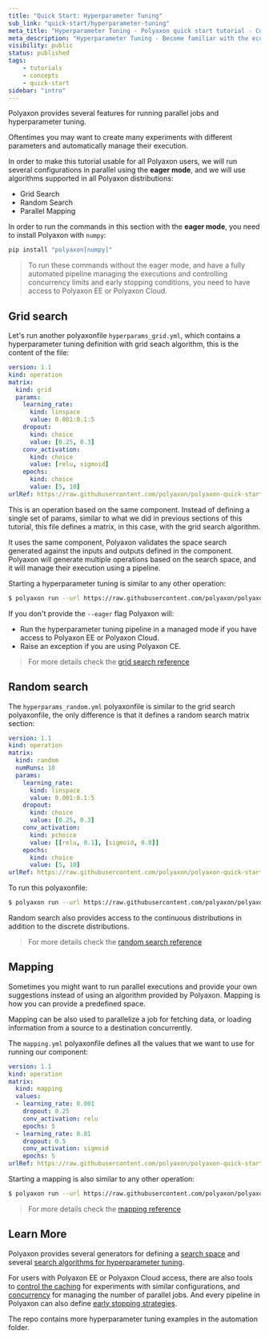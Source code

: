 ```yaml
---
title: "Quick Start: Hyperparameter Tuning"
sub_link: "quick-start/hyperparameter-tuning"
meta_title: "Hyperparameter Tuning - Polyaxon quick start tutorial - Core Concepts"
meta_description: "Hyperparameter Tuning - Become familiar with the ecosystem of Polyaxon tools with a top-level overview and useful links to get you started."
visibility: public
status: published
tags:
    - tutorials
    - concepts
    - quick-start
sidebar: "intro"
---
```


Polyaxon provides several features for running parallel jobs and hyperparameter tuning.

Oftentimes you may want to create many experiments with different parameters and automatically manage their execution.

In order to make this tutorial usable for all Polyaxon users, 
we will run several configurations in parallel using the **eager mode**, and we will use algorithms supported in all Polyaxon distributions:
 * Grid Search
 * Random Search
 * Parallel Mapping

In order to run the commands in this section with the **eager mode**, you need to install Polyaxon with `numpy`:

```bash
pip install "polyaxon[numpy]"
```

> To run these commands without the eager mode, and have a fully automated pipeline managing the executions and controlling concurrency limits and early stopping conditions, you need to have access to Polyaxon EE or Polyaxon Cloud.

## Grid search

Let's run another polyaxonfile `hyperparams_grid.yml`, which contains a hyperparameter tuning definition with grid seach algorithm, this is the content of the file:

```yaml
version: 1.1
kind: operation
matrix:
  kind: grid
  params:
    learning_rate:
      kind: linspace
      value: 0.001:0.1:5
    dropout:
      kind: choice
      value: [0.25, 0.3]
    conv_activation:
      kind: choice
      value: [relu, sigmoid]
    epochs:
      kind: choice
      value: [5, 10]
urlRef: https://raw.githubusercontent.com/polyaxon/polyaxon-quick-start/master/experimentation/typed.yml
```

This is an operation based on the same component.
Instead of defining a single set of params, similar to what we did in previous sections of this tutorial,
this file defines a matrix, in this case, with the grid search algorithm.

It uses the same component, Polyaxon validates the space search generated against
the inputs and outputs defined in the component.
Polyaxon will generate multiple operations based on the search space, and it will manage their execution using a pipeline.

Starting a hyperparameter tuning is similar to any other operation:

```bash
$ polyaxon run --url https://raw.githubusercontent.com/polyaxon/polyaxon-quick-start/master/automation/hyperparams_grid.yml --eager
```

If you don't provide the `--eager` flag Polyaxon will:
 * Run the hyperparameter tuning pipeline in a managed mode if you have access to Polyaxon EE or Polyaxon Cloud.
 * Raise an exception if you are using Polyaxon CE.

> For more details check the [grid search reference](/docs/automation/optimization-engine/grid-search/)

## Random search

The `hyperparams_random.yml` polyaxonfile is similar to the grid search polyaxonfile, the only difference is that it defines a random search matrix section:

```yaml
version: 1.1
kind: operation
matrix:
  kind: random
  numRuns: 10
  params:
    learning_rate:
      kind: linspace
      value: 0.001:0.1:5
    dropout:
      kind: choice
      value: [0.25, 0.3]
    conv_activation:
      kind: pchoice
      value: [[relu, 0.1], [sigmoid, 0.8]]
    epochs:
      kind: choice
      value: [5, 10]
urlRef: https://raw.githubusercontent.com/polyaxon/polyaxon-quick-start/master/experimentation/typed.yml
```

To run this polyaxonfile:

```bash
$ polyaxon run --url https://raw.githubusercontent.com/polyaxon/polyaxon-quick-start/master/automation/hyperparams_random.yml --eager
```

Random search also provides access to the continuous distributions in addition to the discrete distributions.

> For more details check the [random search reference](/docs/automation/optimization-engine/random-search/)

## Mapping

Sometimes you might want to run parallel executions and provide your own suggestions instead of using an algorithm provided by Polyaxon.
Mapping is how you can provide a predefined space.

Mapping can be also used to parallelize a job for fetching data, or loading information from a source to a destination concurrently.

The `mapping.yml` polyaxonfile defines all the values that we want to use for running our component:

```yaml
version: 1.1
kind: operation
matrix:
  kind: mapping
  values:
  - learning_rate: 0.001
    dropout: 0.25
    conv_activation: relu
    epochs: 5
  - learning_rate: 0.01
    dropout: 0.5
    conv_activation: sigmoid
    epochs: 5
urlRef: https://raw.githubusercontent.com/polyaxon/polyaxon-quick-start/master/experimentation/typed.yml
```

Starting a mapping is also similar to any other operation:

```bash
$ polyaxon run --url https://raw.githubusercontent.com/polyaxon/polyaxon-quick-start/master/automation/mapping.yml --eager
```

> For more details check the [mapping reference](/docs/automation/mapping/)

## Learn More

Polyaxon provides several generators for defining a [search space](/docs/automation/optimization-engine/params/) and several
[search algorithms for hyperparameter tuning](/docs/automation/optimization-engine/).

For users with Polyaxon EE or Polyaxon Cloud access,
there are also tools to [control the caching](/docs/automation/helpers/cache/) for experiments with similar configurations,
and [concurrency](/docs/automation/helpers/concurrency/) for managing the number of parallel jobs.
And every pipeline in Polyaxon can also define [early stopping strategies](/docs/automation/helpers/early-stopping/).

The repo contains more hyperparameter tuning examples in the automation folder.
